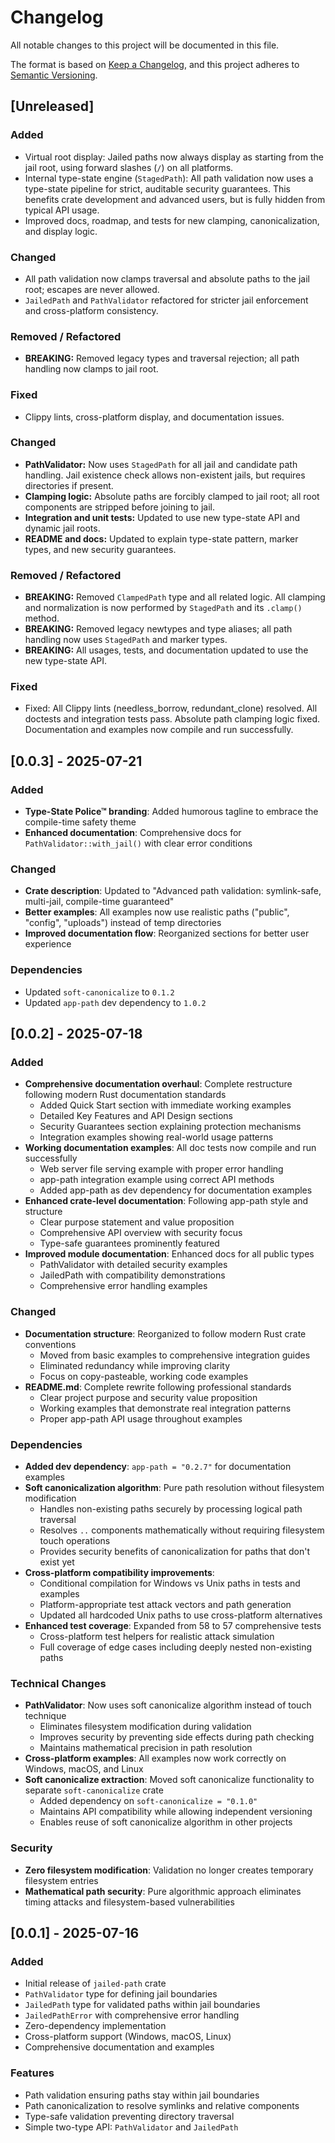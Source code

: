 # Changelog

All notable changes to this project will be documented in this file.

The format is based on [Keep a Changelog](https://keepachangelog.com/en/1.0.0/),
and this project adheres to [Semantic Versioning](https://semver.org/spec/v2.0.0.html).



## [Unreleased]

### Added
- Virtual root display: Jailed paths now always display as starting from the jail root, using forward slashes (`/`) on all platforms.
- Internal type-state engine (`StagedPath`): All path validation now uses a type-state pipeline for strict, auditable security guarantees. This benefits crate development and advanced users, but is fully hidden from typical API usage.
- Improved docs, roadmap, and tests for new clamping, canonicalization, and display logic.

### Changed
- All path validation now clamps traversal and absolute paths to the jail root; escapes are never allowed.
- `JailedPath` and `PathValidator` refactored for stricter jail enforcement and cross-platform consistency.

### Removed / Refactored
- **BREAKING:** Removed legacy types and traversal rejection; all path handling now clamps to jail root.

### Fixed
- Clippy lints, cross-platform display, and documentation issues.

### Changed
- **PathValidator:** Now uses `StagedPath` for all jail and candidate path handling. Jail existence check allows non-existent jails, but requires directories if present.
- **Clamping logic:** Absolute paths are forcibly clamped to jail root; all root components are stripped before joining to jail.
- **Integration and unit tests:** Updated to use new type-state API and dynamic jail roots.
- **README and docs:** Updated to explain type-state pattern, marker types, and new security guarantees.

### Removed / Refactored
- **BREAKING:** Removed `ClampedPath` type and all related logic. All clamping and normalization is now performed by `StagedPath` and its `.clamp()` method.
- **BREAKING:** Removed legacy newtypes and type aliases; all path handling now uses `StagedPath` and marker types.
- **BREAKING:** All usages, tests, and documentation updated to use the new type-state API.

### Fixed
- Fixed: All Clippy lints (needless_borrow, redundant_clone) resolved. All doctests and integration tests pass. Absolute path clamping logic fixed. Documentation and examples now compile and run successfully.

## [0.0.3] - 2025-07-21

### Added
- **Type-State Police™ branding**: Added humorous tagline to embrace the compile-time safety theme
- **Enhanced documentation**: Comprehensive docs for `PathValidator::with_jail()` with clear error conditions

### Changed
- **Crate description**: Updated to "Advanced path validation: symlink-safe, multi-jail, compile-time guaranteed"
- **Better examples**: All examples now use realistic paths ("public", "config", "uploads") instead of temp directories
- **Improved documentation flow**: Reorganized sections for better user experience

### Dependencies
- Updated `soft-canonicalize` to `0.1.2`
- Updated `app-path` dev dependency to `1.0.2`

## [0.0.2] - 2025-07-18

### Added
- **Comprehensive documentation overhaul**: Complete restructure following modern Rust documentation standards
  - Added Quick Start section with immediate working examples
  - Detailed Key Features and API Design sections
  - Security Guarantees section explaining protection mechanisms
  - Integration examples showing real-world usage patterns
- **Working documentation examples**: All doc tests now compile and run successfully
  - Web server file serving example with proper error handling
  - app-path integration example using correct API methods
  - Added app-path as dev dependency for documentation examples
- **Enhanced crate-level documentation**: Following app-path style and structure
  - Clear purpose statement and value proposition
  - Comprehensive API overview with security focus
  - Type-safe guarantees prominently featured
- **Improved module documentation**: Enhanced docs for all public types
  - PathValidator with detailed security examples
  - JailedPath with compatibility demonstrations
  - Comprehensive error handling examples

### Changed
- **Documentation structure**: Reorganized to follow modern Rust crate conventions
  - Moved from basic examples to comprehensive integration guides
  - Eliminated redundancy while improving clarity
  - Focus on copy-pasteable, working code examples
- **README.md**: Complete rewrite following professional standards
  - Clear project purpose and security value proposition
  - Working examples that demonstrate real integration patterns
  - Proper app-path API usage throughout examples

### Dependencies
- **Added dev dependency**: `app-path = "0.2.7"` for documentation examples
- **Soft canonicalization algorithm**: Pure path resolution without filesystem modification
  - Handles non-existing paths securely by processing logical path traversal
  - Resolves `..` components mathematically without requiring filesystem touch operations
  - Provides security benefits of canonicalization for paths that don't exist yet
- **Cross-platform compatibility improvements**:
  - Conditional compilation for Windows vs Unix paths in tests and examples
  - Platform-appropriate test attack vectors and path generation
  - Updated all hardcoded Unix paths to use cross-platform alternatives
- **Enhanced test coverage**: Expanded from 58 to 57 comprehensive tests
  - Cross-platform test helpers for realistic attack simulation
  - Full coverage of edge cases including deeply nested non-existing paths

### Technical Changes
- **PathValidator**: Now uses soft canonicalize algorithm instead of touch technique
  - Eliminates filesystem modification during validation
  - Improves security by preventing side effects during path checking
  - Maintains mathematical precision in path resolution
- **Cross-platform examples**: All examples now work correctly on Windows, macOS, and Linux
- **Soft canonicalize extraction**: Moved soft canonicalize functionality to separate `soft-canonicalize` crate
  - Added dependency on `soft-canonicalize = "0.1.0"`
  - Maintains API compatibility while allowing independent versioning
  - Enables reuse of soft canonicalize algorithm in other projects

### Security
- **Zero filesystem modification**: Validation no longer creates temporary filesystem entries
- **Mathematical path security**: Pure algorithmic approach eliminates timing attacks and filesystem-based vulnerabilities

## [0.0.1] - 2025-07-16

### Added
- Initial release of `jailed-path` crate
- `PathValidator` type for defining jail boundaries
- `JailedPath` type for validated paths within jail boundaries
- `JailedPathError` with comprehensive error handling
- Zero-dependency implementation
- Cross-platform support (Windows, macOS, Linux)
- Comprehensive documentation and examples

### Features
- Path validation ensuring paths stay within jail boundaries
- Path canonicalization to resolve symlinks and relative components
- Type-safe validation preventing directory traversal
- Simple two-type API: `PathValidator` and `JailedPath`
